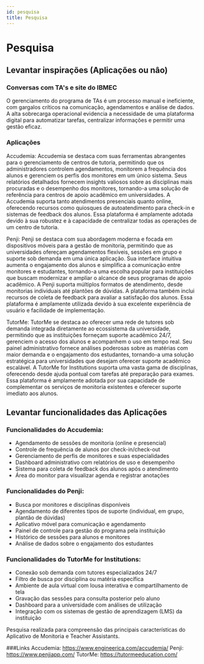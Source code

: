 ```yaml
---
id: pesquisa
title: Pesquisa
---
```


# Pesquisa
## Levantar inspirações (Aplicações ou nâo)
### Conversas com TA's e site do IBMEC
O gerenciamento do programa de TAs é um processo manual e ineficiente, com gargalos críticos na comunicação, agendamentos e análise de dados. A alta sobrecarga operacional evidencia a necessidade de uma plataforma digital para automatizar tarefas, centralizar informações e permitir uma gestão eficaz.

### Aplicações 

Accudemia: Accudemia se destaca com suas ferramentas abrangentes para o gerenciamento de centros de tutoria, permitindo que os administradores controlem agendamentos, monitorem a frequência dos alunos e gerenciem os perfis dos monitores em um único sistema. Seus relatórios detalhados fornecem insights valiosos sobre as disciplinas mais procuradas e o desempenho dos monitores, tornando-a uma solução de referência para centros de apoio acadêmico em universidades. A Accudemia suporta tanto atendimentos presenciais quanto online, oferecendo recursos como quiosques de autoatendimento para check-in e sistemas de feedback dos alunos. Essa plataforma é amplamente adotada devido à sua robustez e à capacidade de centralizar todas as operações de um centro de tutoria.

Penji: Penji se destaca com sua abordagem moderna e focada em dispositivos móveis para a gestão de monitoria, permitindo que as universidades ofereçam agendamentos flexíveis, sessões em grupo e suporte sob demanda em uma única aplicação. Sua interface intuitiva aumenta o engajamento dos alunos e simplifica a comunicação entre monitores e estudantes, tornando-a uma escolha popular para instituições que buscam modernizar e ampliar o alcance de seus programas de apoio acadêmico. A Penji suporta múltiplos formatos de atendimento, desde monitorias individuais até plantões de dúvidas. A plataforma também inclui recursos de coleta de feedback para avaliar a satisfação dos alunos. Essa plataforma é amplamente utilizada devido à sua excelente experiência de usuário e facilidade de implementação.

TutorMe: TutorMe se destaca ao oferecer uma rede de tutores sob demanda integrada diretamente ao ecossistema da universidade, permitindo que as instituições forneçam suporte acadêmico 24/7, gerenciem o acesso dos alunos e acompanhem o uso em tempo real. Seu painel administrativo fornece análises poderosas sobre as matérias com maior demanda e o engajamento dos estudantes, tornando-a uma solução estratégica para universidades que desejam oferecer suporte acadêmico escalável. A TutorMe for Institutions suporta uma vasta gama de disciplinas, oferecendo desde ajuda pontual com tarefas até preparação para exames. Essa plataforma é amplamente adotada por sua capacidade de complementar os serviços de monitoria existentes e oferecer suporte imediato aos alunos.

## Levantar funcionalidades das Aplicações 

### Funcionalidades do Accudemia:

- Agendamento de sessões de monitoria (online e presencial)
- Controle de frequência de alunos por check-in/check-out
- Gerenciamento de perfis de monitores e suas especialidades
- Dashboard administrativo com relatórios de uso e desempenho
- Sistema para coleta de feedback dos alunos após o atendimento
- Área do monitor para visualizar agenda e registrar anotações

### Funcionalidades do Penji:

- Busca por monitores e disciplinas disponíveis
- Agendamento de diferentes tipos de suporte (individual, em grupo, plantão de dúvidas)
- Aplicativo móvel para comunicação e agendamento
- Painel de controle para gestão do programa pela instituição
- Histórico de sessões para alunos e monitores
- Análise de dados sobre o engajamento dos estudantes

### Funcionalidades do TutorMe for Institutions:

- Conexão sob demanda com tutores especializados 24/7
- Filtro de busca por disciplina ou matéria específica
- Ambiente de aula virtual com lousa interativa e compartilhamento de tela
- Gravação das sessões para consulta posterior pelo aluno
- Dashboard para a universidade com análises de utilização
- Integração com os sistemas de gestão de aprendizagem (LMS) da instituição

Pesquisa realizada para compreensão das principais características do Aplicativo de Monitoria e Teacher Assistants.

###Links
Accudemia: https://www.engineerica.com/accudemia/
Penji: https://www.penjiapp.com/
TutorMe: https://tutormeeducation.com/
